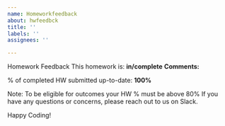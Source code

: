 ```yaml
---
name: Homeworkfeedback
about: hwfeedbck
title: ''
labels: ''
assignees: ''

---
```


Homework Feedback
This homework is: **in/complete**
**Comments:**


% of completed HW submitted up-to-date: **100%**

Note: To be eligible for outcomes your HW % must be above 80% 
If you have any questions or concerns, please reach out to us on Slack. 

Happy Coding!
